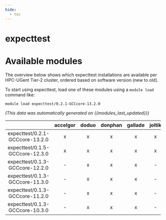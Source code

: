 ```yaml
---
hide:
  - toc
---
```


expecttest
==========

# Available modules


The overview below shows which expecttest installations are available per HPC-UGent Tier-2 cluster, ordered based on software version (new to old).

To start using expecttest, load one of these modules using a `module load` command like:

```shell
module load expecttest/0.2.1-GCCcore-13.2.0
```

*(This data was automatically generated on {{modules_last_updated}})*  

| |accelgor|doduo|donphan|gallade|joltik|shinx|skitty|
| :---: | :---: | :---: | :---: | :---: | :---: | :---: | :---: |
|expecttest/0.2.1-GCCcore-13.2.0|x|x|x|x|x|x|x|
|expecttest/0.1.5-GCCcore-12.3.0|x|x|x|x|x|x|x|
|expecttest/0.1.3-GCCcore-12.2.0|-|x|x|x|-|-|-|
|expecttest/0.1.3-GCCcore-11.3.0|-|x|x|x|-|x|-|
|expecttest/0.1.3-GCCcore-11.2.0|-|x|x|x|-|-|-|
|expecttest/0.1.3-GCCcore-10.3.0|-|x|x|x|-|-|-|
